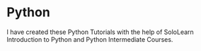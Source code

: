 # Python

I have created these Python Tutorials with the help of SoloLearn Introduction to Python and Python Intermediate Courses.
